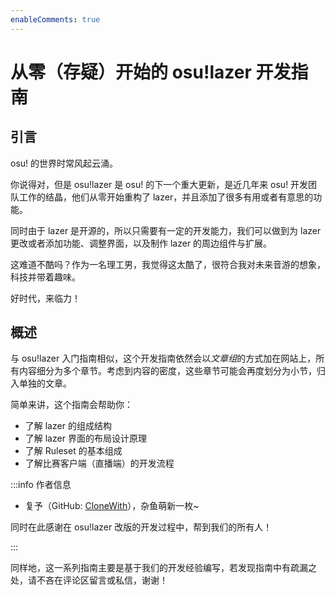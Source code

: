 ```yaml
---
enableComments: true
---
```


# 从零（存疑）开始的 osu!lazer 开发指南

## 引言

<Highlight color="#ff4296">osu! 的世界时常风起云涌。</Highlight>

你说得对，但是 osu!lazer 是 osu! 的下一个重大更新，是近几年来 osu! 开发团队工作的结晶，他们从零开始重构了 lazer，并且添加了很多有用或者有意思的功能。

同时由于 lazer 是开源的，所以只需要有一定的开发能力，我们可以做到为 lazer 更改或者添加功能、调整界面，以及制作 lazer 的周边组件与扩展。

这难道不酷吗？作为一名理工男，我觉得这太酷了，很符合我对未来音游的想象，科技并带着趣味。

好时代，来临力！

## 概述

与 osu!lazer 入门指南相似，这个开发指南依然会以*文章组*的方式加在网站上，所有内容细分为多个章节。考虑到内容的密度，这些章节可能会再度划分为小节，归入单独的文章。

简单来讲，这个指南会帮助你：

- 了解 lazer 的组成结构
- 了解 lazer 界面的布局设计原理
- 了解 Ruleset 的基本组成
- 了解比赛客户端（直播端）的开发流程

:::info 作者信息

- 复予（GitHub: [CloneWith](https://github.com/CloneWith)），杂鱼萌新一枚\~

同时在此感谢在 osu!lazer 改版的开发过程中，帮到我们的所有人！

:::

同样地，这一系列指南主要是基于我们的开发经验编写，若发现指南中有疏漏之处，请不吝在评论区留言或私信，谢谢！

